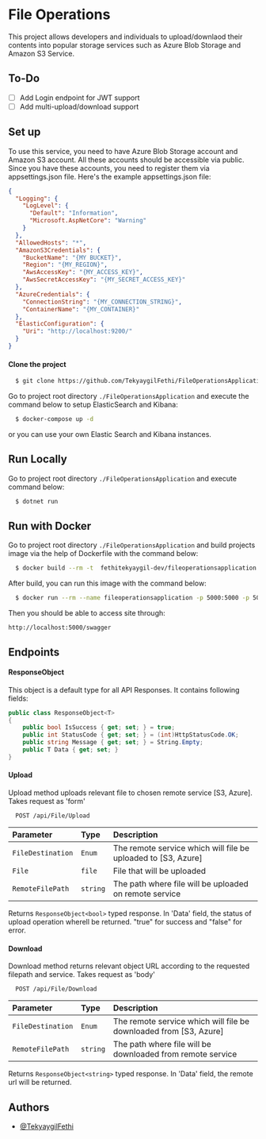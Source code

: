 
# File Operations

This project allows developers and individuals to upload/downlaod their contents into popular storage services such as Azure Blob Storage and Amazon S3 Service.

## To-Do
- [ ] Add Login endpoint for JWT support
- [ ] Add multi-upload/download support

## Set up
To use this service, you need to have Azure Blob Storage account and Amazon S3 account. All these accounts should be accessible via public. Since you have these accounts, you need to register them via appsettings.json file. Here's the example appsettings.json file:
```json
{
  "Logging": {
    "LogLevel": {
      "Default": "Information",
      "Microsoft.AspNetCore": "Warning"
    }
  },
  "AllowedHosts": "*",
  "AmazonS3Credentials": {
    "BucketName": "{MY BUCKET}",
    "Region": "{MY_REGION}",
    "AwsAccessKey": "{MY_ACCESS_KEY}",
    "AwsSecretAccessKey": "{MY_SECRET_ACCESS_KEY}"
  },
  "AzureCredentials": {
    "ConnectionString": "{MY_CONNECTION_STRING}",
    "ContainerName": "{MY_CONTAINER}"
  },
  "ElasticConfiguration": {
    "Uri": "http://localhost:9200/"
  }
}
```

#### Clone the project

```bash
  $ git clone https://github.com/TekyaygilFethi/FileOperationsApplication.git
```

Go to project root directory ```./FileOperationsApplication``` and execute the command below to setup ElasticSearch and Kibana:
```bash
  $ docker-compose up -d
```
or you can use your own Elastic Search and Kibana instances.

## Run Locally
Go to project root directory ```./FileOperationsApplication``` and execute command below:
```bash
  $ dotnet run
```

## Run with Docker
Go to project root directory ```./FileOperationsApplication``` and build projects image via the help of Dockerfile with the command below:
```bash
  $ docker build --rm -t  fethitekyaygil-dev/fileoperationsapplication:latest .
```

After build, you can run this image with the command below:

```bash
  $ docker run --rm --name fileoperationsapplication -p 5000:5000 -p 5001:5001 -e ASPNETCORE_HTTP_PORT=https://+:5001 -e ASPNETCORE_URLS=http://+:5000 fethitekyaygil-dev/fileoperationsapplication
```

Then you should be able to access site through:

```
http://localhost:5000/swagger
```
## Endpoints

#### ResponseObject
This object is a default type for all API Responses. It contains following fields:
```csharp
public class ResponseObject<T>
{
    public bool IsSuccess { get; set; } = true;
    public int StatusCode { get; set; } = (int)HttpStatusCode.OK;
    public string Message { get; set; } = String.Empty;
    public T Data { get; set; }
}
```
#### Upload

Upload method uploads relevant file to chosen remote service [S3, Azure]. Takes request as 'form'

```http
  POST /api/File/Upload
```

| Parameter | Type     | Description                       |
| :-------- | :------- | :-------------------------------- |
| `FileDestination`      | `Enum` | The remote service which will file be uploaded to [S3, Azure] |
| `File`      | `file` | File that will be uploaded |
| `RemoteFilePath`      | `string` | The path where file will be uploaded on remote service |

Returns ```ResponseObject<bool>``` typed response. In 'Data' field, the status of upload operation wherell be returned. "true" for success and "false" for error.


#### Download

Download method returns relevant object URL according to the requested filepath and service. Takes request as 'body'

```http
  POST /api/File/Download
```

| Parameter | Type     | Description                       |
| :-------- | :------- | :-------------------------------- |
| `FileDestination`      | `Enum` | The remote service which will file be downloaded from [S3, Azure] |
| `RemoteFilePath`      | `string` | The path where file will be downloaded from remote service |

Returns ```ResponseObject<string>``` typed response. In 'Data' field, the remote url will be returned.


## Authors

- [@TekyaygilFethi](https://www.github.com/TekyaygilFethi)
